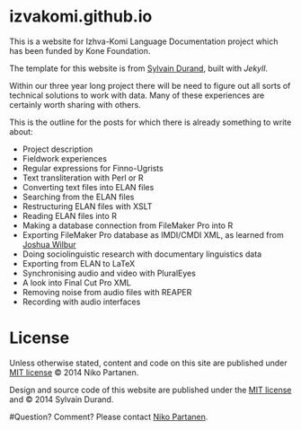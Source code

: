 izvakomi.github.io
==================

This is a website for Izhva-Komi Language Documentation project which has been funded by Kone Foundation.

The template for this website is from [Sylvain Durand](http://sylvaindurand.org), built with *Jekyll*.

Within our three year long project there will be need to figure out all sorts of technical solutions to work with data. Many of these experiences are certainly worth sharing with others.

This is the outline for the posts for which there is already something to write about:

- Project description
- Fieldwork experiences
- Regular expressions for Finno-Ugrists
- Text transliteration with Perl or R
- Converting text files into ELAN files
- Searching from the ELAN files
- Restructuring ELAN files with XSLT
- Reading ELAN files into R
- Making a database connection from FileMaker Pro into R
- Exporting FileMaker Pro database as IMDI/CMDI XML, as learned from [Joshua Wilbur](http://www.skandinavistik.uni-freiburg.de/institut/mitarbeiter/wilbur)
- Doing sociolinguistic research with documentary linguistics data
- Exporting from ELAN to LaTeX
- Synchronising audio and video with PluralEyes
- A look into Final Cut Pro XML
- Removing noise from audio files with REAPER
- Recording with audio interfaces

# License

Unless otherwise stated, content and code on this site are published under [MIT license](http://opensource.org/licenses/MIT) © 2014 Niko Partanen.

Design and source code of this website are published under the [MIT license](http://opensource.org/licenses/MIT) and © 2014 Sylvain Durand.

#Question? Comment?
Please contact [Niko Partanen](nikotapiopartanen@gmail.com).